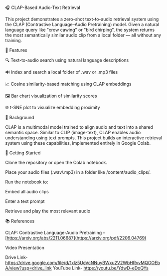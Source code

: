 🎧 CLAP-Based Audio-Text Retrieval

This project demonstrates a zero-shot text-to-audio retrieval system using the CLAP (Contrastive Language–Audio Pretraining) model. 
Given a natural language query like "crow cawing" or "bird chirping", the system returns the most semantically similar audio clip from a local folder — all without any training.

📌 Features

🔍 Text-to-audio search using natural language descriptions

🔊 Index and search a local folder of .wav or .mp3 files

📈 Cosine similarity-based matching using CLAP embeddings

🖼️ Bar chart visualization of similarity scores

🌐 t-SNE plot to visualize embedding proximity 

🧠 Background

CLAP is a multimodal model trained to align audio and text into a shared semantic space. Similar to CLIP (image-text), CLAP enables audio understanding using text prompts. This project builds an interactive retrieval system using these capabilities, implemented entirely in Google Colab.

🚀 Getting Started

Clone the repository or open the Colab notebook.

Place your audio files (.wav/.mp3) in a folder like /content/audio_clips/.

Run the notebook to:

Embed all audio clips

Enter a text prompt

Retrieve and play the most relevant audio

📚 References

CLAP: Contrastive Language-Audio Pretraining – [https://arxiv.org/abs/2211.06687](https://arxiv.org/pdf/2206.04769)

Video Presentation

Drive Link- https://drive.google.com/file/d/1xlz5UeVcNNuyBWxu2V2WbHRvvMQOOEbA/view?usp=drive_link
YouTube Link- https://youtu.be/YdwD-eDoQYs

